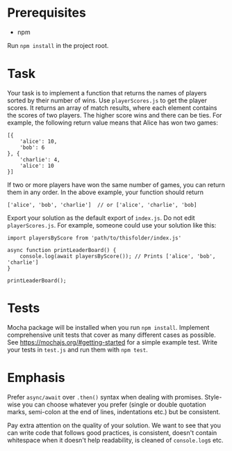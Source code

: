 # Prerequisites
* npm

Run `npm install` in the project root.

# Task
Your task is to implement a function that returns the names of players sorted by their number of wins. Use `playerScores.js` to get the player scores. It returns an array of match results, where each element contains the scores of two players. The higher score wins and there can be ties. For example, the following return value means that Alice has won two games: 
```
[{
    'alice': 10, 
    'bob': 6
}, {
    'charlie': 4, 
    'alice': 10
}]
```
If two or more players have won the same number of games, you can return them in any order. In the above example, your function should return 
```
['alice', 'bob', 'charlie']  // or ['alice', 'charlie', 'bob]
```

Export your solution as the default export of `index.js`. Do not edit `playerScores.js`. For example, someone could use your solution like this:
```
import playersByScore from 'path/to/thisfolder/index.js'

async function printLeaderBoard() {
    console.log(await playersByScore()); // Prints ['alice', 'bob', 'charlie']
}

printLeaderBoard();
```

# Tests
Mocha package will be installed when you run `npm install`. Implement comprehensive unit tests that cover as many different cases as possible. See https://mochajs.org/#getting-started for a simple example test. Write your tests in `test.js` and run them with `npm test`.

# Emphasis
Prefer `async/await` over `.then()` syntax when dealing with promises. Style-wise you can choose whatever you prefer (single or double quotation marks, semi-colon at the end of lines, indentations etc.) but be consistent.

Pay extra attention on the quality of your solution. We want to see that you can write code that follows good practices, is consistent, doesn't contain whitespace when it doesn't help readability, is cleaned of `console.log`s etc.
